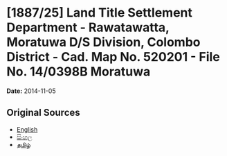 # [1887/25] Land Title Settlement Department - Rawatawatta, Moratuwa D/S Division, Colombo District - Cad. Map No. 520201 - File No. 14/0398B Moratuwa

**Date:** 2014-11-05

## Original Sources

- [English](https://documents.gov.lk/view/extra-gazettes/2014/11/1887-25_E.pdf)
- [සිංහල](https://documents.gov.lk/view/extra-gazettes/2014/11/1887-25_S.pdf)
- [தமிழ்](https://documents.gov.lk/view/extra-gazettes/2014/11/1887-25_T.pdf)
